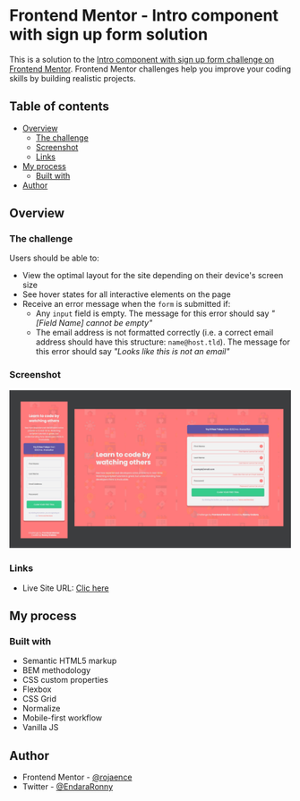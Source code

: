 # Frontend Mentor - Intro component with sign up form solution

This is a solution to the [Intro component with sign up form challenge on Frontend Mentor](https://www.frontendmentor.io/challenges/intro-component-with-signup-form-5cf91bd49edda32581d28fd1). Frontend Mentor challenges help you improve your coding skills by building realistic projects. 

## Table of contents

- [Overview](#overview)
  - [The challenge](#the-challenge)
  - [Screenshot](#screenshot)
  - [Links](#links)
- [My process](#my-process)
  - [Built with](#built-with)
- [Author](#author)

## Overview

### The challenge

Users should be able to:

- View the optimal layout for the site depending on their device's screen size
- See hover states for all interactive elements on the page
- Receive an error message when the `form` is submitted if:
  - Any `input` field is empty. The message for this error should say *"[Field Name] cannot be empty"*
  - The email address is not formatted correctly (i.e. a correct email address should have this structure: `name@host.tld`). The message for this error should say *"Looks like this is not an email"*

### Screenshot

![](./assets/design/screenshot.png)  

### Links

- Live Site URL: [Clic here](https://rojaence.github.io/FrontendMentor-Challenges/intro-component-with-signup-form/)

## My process

### Built with

- Semantic HTML5 markup
- BEM methodology
- CSS custom properties
- Flexbox
- CSS Grid
- Normalize
- Mobile-first workflow
- Vanilla JS

## Author

- Frontend Mentor - [@rojaence](https://www.frontendmentor.io/profile/rojaence)
- Twitter - [@EndaraRonny](https://www.twitter.com/EndaraRonny)
